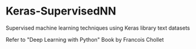 # Keras-SupervisedNN
Supervised machine learning techniques using Keras library text datasets

Refer to "Deep Learning with Python" Book by Francois Chollet

